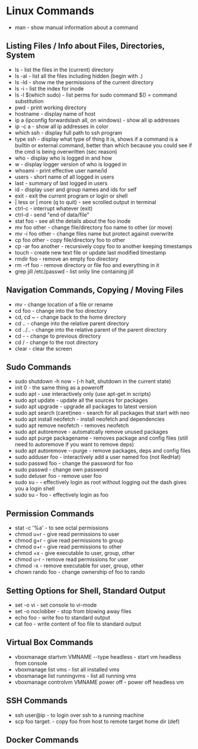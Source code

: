 # Linux Commands

* man - show manual information about a command
   
## Listing Files / Info about Files, Directories, System

 * ls - list the files in the (current) directory
 * ls -al - list all the files including hidden (begin with .)
 * ls -ld - show me the permissions of the current directory
 * ls -i - list the index for inode
 * ls -l $(which sudo) - list perms for sudo command $() = command substitution
 * pwd - print working directory
 * hostname - display name of host
 * ip a (ipconfig forwardslash all, on windows) - show all ip addresses
 * ip -c a - show all ip addresses in color
 * which ssh - display full path to ssh program
 * type ssh - display what type of thing it is, shows if a command is a builtin or external command,
      better than which because you could see if the cmd is being overwritten (sec reason)
 * who - display who is logged in and how
 * w - display logger version of  who is logged in
 * whoami - print effective user name/id
 * users - short name of all logged in users
 * last - summary of last logged in users
 * id - display user and group names and ids for self
 * exit - exit the current program or login or shell
 * | less or | more (q to quit) - see scrolled output in terminal
 * ctrl-c - interrupt whatever (exit)
 * ctrl-d - send "end of data/file"
 * stat foo - see all the details about the foo inode
 * mv foo other - change file/directory foo name to other (or move)
 * mv -i foo other - change files name but protect against overwrite
 * cp foo other - copy file/directory foo to other
 * cp -ar foo another - recursively copy foo to another keeping timestamps
 * touch - create new text file or update last modified timestamp
 * rmdir foo - remove an empty foo directory
 * rm -rf foo - remove directory or file foo and everything in it
 * grep jill /etc/passwd - list onliy line containing jill
  
## Navigation Commands, Copying / Moving Files

 * mv - change location of a file or rename
 * cd foo - change into the foo directory
 * cd, cd ~ - change back to the home directory
 * cd .. -  change into the relative parent directory
 * cd ../.. -  change into the relative parent of the parent directory
 * cd - - change to previous directory
 * cd / - change to the root directory
 * clear - clear the screen

## Sudo Commands

 * sudo shutdown -h now - (-h halt, shutdown in the current state)
 * init 0 - the same thing as a poweroff
 * sudo apt - use interactively only (use apt-get in scripts)
 * sudo apt update - update all the sources for packages
 * sudo apt upgrade - upgrade all packages to latest version
 * sudo apt search (caret)neo - search for all packages that start with neo
 * sudo apt install neofetch - install neofetch and dependencies
 * sudo apt remove neofetch - removes neofetch
 * sudo apt autoremove - automatcally remove unused packages
 * sudo apt purge packagename - removes package and config files (still need to autoremove if you want to remove deps)
 * sudo apt autoremove --purge - remove packages, deps and config files
 * sudo adduser foo - interactively add a  user named foo (not RedHat)
 * sudo passwd foo - change the password for foo
 * sudo passwd - change own password
 * sudo deluser foo - remove user foo
 * sudo su - - effectively login as root without logging out the dash gives you a login shell
 * sudo su - foo - effectively login as foo
 
 ## Permission Commands
 
 * stat -c '%a' - to see octal permissions
 * chmod u+r - give read permissions to user
 * chmod g+r - give read permissions to group
 * chmod o+r - give read permissions to other
 * chmod +x - give executable to user, group, other
 * chmod u-r -  remove read permissions for user
 * chmod -x - remove executable for user, group, other
 * chown rando foo - change ownership of foo to rando

## Setting Options for Shell, Standard Output
 
 * set -o vi - set console to vi-mode
 * set -o noclobber - stop from blowing away files
 * echo foo - write foo to standard output
 * cat foo - write content of foo file to standard output
 
   
## Virtual Box Commands

* vboxmanage startvm VMNAME --type headless - start vm headless from console
* vboxmanage list vms - list all installed vms
* vbosmanage list runningvms - list all running vms
* vboxmanage controlvm VMNAME power off -  power off headless vm

## SSH Commands
   
* ssh user@ip -  to login over ssh to a running machine
* scp foo target: - copy foo from host to remote target home dir (def)

## Docker Commands

